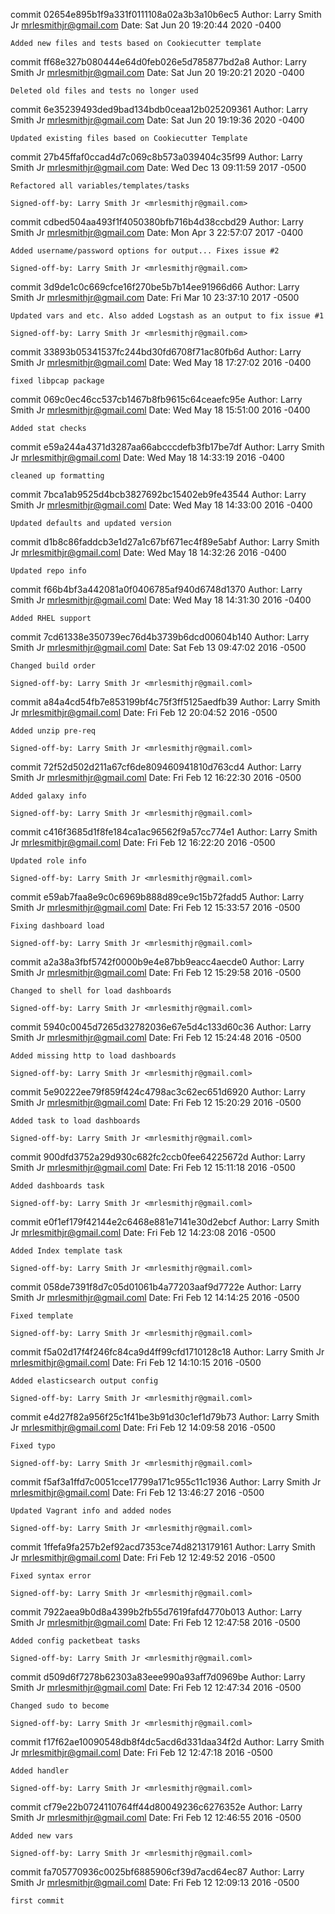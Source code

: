 commit 02654e895b1f9a331f0111108a02a3b3a10b6ec5
Author: Larry Smith Jr <mrlesmithjr@gmail.com>
Date:   Sat Jun 20 19:20:44 2020 -0400

    Added new files and tests based on Cookiecutter template

commit ff68e327b080444e64d0feb026e5d785877bd2a8
Author: Larry Smith Jr <mrlesmithjr@gmail.com>
Date:   Sat Jun 20 19:20:21 2020 -0400

    Deleted old files and tests no longer used

commit 6e35239493ded9bad134bdb0ceaa12b025209361
Author: Larry Smith Jr <mrlesmithjr@gmail.com>
Date:   Sat Jun 20 19:19:36 2020 -0400

    Updated existing files based on Cookiecutter Template

commit 27b45ffaf0ccad4d7c069c8b573a039404c35f99
Author: Larry Smith Jr <mrlesmithjr@gmail.com>
Date:   Wed Dec 13 09:11:59 2017 -0500

    Refactored all variables/templates/tasks
    
    Signed-off-by: Larry Smith Jr <mrlesmithjr@gmail.com>

commit cdbed504aa493f1f4050380bfb716b4d38ccbd29
Author: Larry Smith Jr <mrlesmithjr@gmail.com>
Date:   Mon Apr 3 22:57:07 2017 -0400

    Added username/password options for output... Fixes issue #2
    
    Signed-off-by: Larry Smith Jr <mrlesmithjr@gmail.com>

commit 3d9de1c0c669cfce16f270be5b7b14ee91966d66
Author: Larry Smith Jr <mrlesmithjr@gmail.com>
Date:   Fri Mar 10 23:37:10 2017 -0500

    Updated vars and etc. Also added Logstash as an output to fix issue #1
    
    Signed-off-by: Larry Smith Jr <mrlesmithjr@gmail.com>

commit 33893b05341537fc244bd30fd6708f71ac80fb6d
Author: Larry Smith Jr <mrlesmithjr@gmail.coml>
Date:   Wed May 18 17:27:02 2016 -0400

    fixed libpcap package

commit 069c0ec46cc537cb1467b8fb9615c64ceaefc95e
Author: Larry Smith Jr <mrlesmithjr@gmail.coml>
Date:   Wed May 18 15:51:00 2016 -0400

    Added stat checks

commit e59a244a4371d3287aa66abcccdefb3fb17be7df
Author: Larry Smith Jr <mrlesmithjr@gmail.coml>
Date:   Wed May 18 14:33:19 2016 -0400

    cleaned up formatting

commit 7bca1ab9525d4bcb3827692bc15402eb9fe43544
Author: Larry Smith Jr <mrlesmithjr@gmail.coml>
Date:   Wed May 18 14:33:00 2016 -0400

    Updated defaults and updated version

commit d1b8c86faddcb3e1d27a1c67bf671ec4f89e5abf
Author: Larry Smith Jr <mrlesmithjr@gmail.coml>
Date:   Wed May 18 14:32:26 2016 -0400

    Updated repo info

commit f66b4bf3a442081a0f0406785af940d6748d1370
Author: Larry Smith Jr <mrlesmithjr@gmail.coml>
Date:   Wed May 18 14:31:30 2016 -0400

    Added RHEL support

commit 7cd61338e350739ec76d4b3739b6dcd00604b140
Author: Larry Smith Jr <mrlesmithjr@gmail.coml>
Date:   Sat Feb 13 09:47:02 2016 -0500

    Changed build order
    
    Signed-off-by: Larry Smith Jr <mrlesmithjr@gmail.coml>

commit a84a4cd54fb7e853199bf4c75f3ff5125aedfb39
Author: Larry Smith Jr <mrlesmithjr@gmail.coml>
Date:   Fri Feb 12 20:04:52 2016 -0500

    Added unzip pre-req
    
    Signed-off-by: Larry Smith Jr <mrlesmithjr@gmail.coml>

commit 72f52d502d211a67cf6de809460941810d763cd4
Author: Larry Smith Jr <mrlesmithjr@gmail.coml>
Date:   Fri Feb 12 16:22:30 2016 -0500

    Added galaxy info
    
    Signed-off-by: Larry Smith Jr <mrlesmithjr@gmail.coml>

commit c416f3685d1f8fe184ca1ac96562f9a57cc774e1
Author: Larry Smith Jr <mrlesmithjr@gmail.coml>
Date:   Fri Feb 12 16:22:20 2016 -0500

    Updated role info
    
    Signed-off-by: Larry Smith Jr <mrlesmithjr@gmail.coml>

commit e59ab7faa8e9c0c6969b888d89ce9c15b72fadd5
Author: Larry Smith Jr <mrlesmithjr@gmail.coml>
Date:   Fri Feb 12 15:33:57 2016 -0500

    Fixing dashboard load
    
    Signed-off-by: Larry Smith Jr <mrlesmithjr@gmail.coml>

commit a2a38a3fbf5742f0000b9e4e87bb9eacc4aecde0
Author: Larry Smith Jr <mrlesmithjr@gmail.coml>
Date:   Fri Feb 12 15:29:58 2016 -0500

    Changed to shell for load dashboards
    
    Signed-off-by: Larry Smith Jr <mrlesmithjr@gmail.coml>

commit 5940c0045d7265d32782036e67e5d4c133d60c36
Author: Larry Smith Jr <mrlesmithjr@gmail.coml>
Date:   Fri Feb 12 15:24:48 2016 -0500

    Added missing http to load dashboards
    
    Signed-off-by: Larry Smith Jr <mrlesmithjr@gmail.coml>

commit 5e90222ee79f859f424c4798ac3c62ec651d6920
Author: Larry Smith Jr <mrlesmithjr@gmail.coml>
Date:   Fri Feb 12 15:20:29 2016 -0500

    Added task to load dashboards
    
    Signed-off-by: Larry Smith Jr <mrlesmithjr@gmail.coml>

commit 900dfd3752a29d930c682fc2ccb0fee64225672d
Author: Larry Smith Jr <mrlesmithjr@gmail.coml>
Date:   Fri Feb 12 15:11:18 2016 -0500

    Added dashboards task
    
    Signed-off-by: Larry Smith Jr <mrlesmithjr@gmail.coml>

commit e0f1ef179f42144e2c6468e881e7141e30d2ebcf
Author: Larry Smith Jr <mrlesmithjr@gmail.coml>
Date:   Fri Feb 12 14:23:08 2016 -0500

    Added Index template task
    
    Signed-off-by: Larry Smith Jr <mrlesmithjr@gmail.coml>

commit 058de7391f8d7c05d01061b4a77203aaf9d7722e
Author: Larry Smith Jr <mrlesmithjr@gmail.coml>
Date:   Fri Feb 12 14:14:25 2016 -0500

    Fixed template
    
    Signed-off-by: Larry Smith Jr <mrlesmithjr@gmail.coml>

commit f5a02d17f4f246fc84ca9d4ff99cfd1710128c18
Author: Larry Smith Jr <mrlesmithjr@gmail.coml>
Date:   Fri Feb 12 14:10:15 2016 -0500

    Added elasticsearch output config
    
    Signed-off-by: Larry Smith Jr <mrlesmithjr@gmail.coml>

commit e4d27f82a956f25c1f41be3b91d30c1ef1d79b73
Author: Larry Smith Jr <mrlesmithjr@gmail.coml>
Date:   Fri Feb 12 14:09:58 2016 -0500

    Fixed typo
    
    Signed-off-by: Larry Smith Jr <mrlesmithjr@gmail.coml>

commit f5af3a1ffd7c0051cce17799a171c955c11c1936
Author: Larry Smith Jr <mrlesmithjr@gmail.coml>
Date:   Fri Feb 12 13:46:27 2016 -0500

    Updated Vagrant info and added nodes
    
    Signed-off-by: Larry Smith Jr <mrlesmithjr@gmail.coml>

commit 1ffefa9fa257b2ef92acd7353ce74d8213179161
Author: Larry Smith Jr <mrlesmithjr@gmail.coml>
Date:   Fri Feb 12 12:49:52 2016 -0500

    Fixed syntax error
    
    Signed-off-by: Larry Smith Jr <mrlesmithjr@gmail.coml>

commit 7922aea9b0d8a4399b2fb55d7619fafd4770b013
Author: Larry Smith Jr <mrlesmithjr@gmail.coml>
Date:   Fri Feb 12 12:47:58 2016 -0500

    Added config packetbeat tasks
    
    Signed-off-by: Larry Smith Jr <mrlesmithjr@gmail.coml>

commit d509d6f7278b62303a83eee990a93aff7d0969be
Author: Larry Smith Jr <mrlesmithjr@gmail.coml>
Date:   Fri Feb 12 12:47:34 2016 -0500

    Changed sudo to become
    
    Signed-off-by: Larry Smith Jr <mrlesmithjr@gmail.coml>

commit f17f62ae10090548db8f4dc5acd6d331daa34f2d
Author: Larry Smith Jr <mrlesmithjr@gmail.coml>
Date:   Fri Feb 12 12:47:18 2016 -0500

    Added handler
    
    Signed-off-by: Larry Smith Jr <mrlesmithjr@gmail.coml>

commit cf79e22b0724110764ff44d80049236c6276352e
Author: Larry Smith Jr <mrlesmithjr@gmail.coml>
Date:   Fri Feb 12 12:46:55 2016 -0500

    Added new vars
    
    Signed-off-by: Larry Smith Jr <mrlesmithjr@gmail.coml>

commit fa705770936c0025bf6885906cf39d7acd64ec87
Author: Larry Smith Jr <mrlesmithjr@gmail.coml>
Date:   Fri Feb 12 12:09:13 2016 -0500

    first commit
